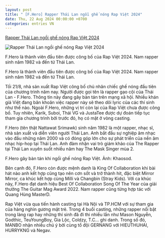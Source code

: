```yaml
---
layout: post
title: " [F.Hero] Rapper Thái Lan ngồi ghế nóng Rap Việt 2024"
date: Thu, 22 Aug 2024 00:00:00 +0700
categories: entries VN
---
```

[Rapper Thái Lan ngồi ghế nóng Rap Việt 2024](https://znews.vn/rapper-thai-lan-ngoi-ghe-nong-rap-viet-2024-post1493345.html)

![Rapper Thái Lan ngồi ghế nóng Rap Việt 2024](https://photo.znews.vn/w1250/Uploaded/qfssu/2024_08_21/acX_8P13TyYKxG9MHq8G4tpDO3gr2sX0_1_.jpg)

F.Hero là thành viên đầu tiên được công bố của Rap Việt 2024. Nam rapper sinh năm 1982 và đến từ Thái Lan.

F.Hero là thành viên đầu tiên được công bố của Rap Việt 2024. Nam rapper sinh năm 1982 và đến từ Thái Lan.

Tối 21/8, nhà sản xuất Rap Việt công bố chủ nhân chiếc ghế nóng đầu tiên của chương trình năm nay. Người được gọi tên là rapper gạo cội của Thái Lan - F.Hero. Thông tin này đang gây bàn tán trên mạng xã hội. Nhiều khán giả Việt đang băn khoăn việc rapper này sẽ theo dõi lyric của các thí sinh như thế nào. Ngoài F.Hero, những vị trí còn lại của Rap Việt chưa được công bố. Tuy nhiên, Karik, Suboi, Thái VG và JustaTee được dự đoán tiếp tục tham gia chương trình bởi trước đó, họ có mặt ở vòng casting.

F.Hero (tên thật Nattawat Srimawk) sinh năm 1982 là một rapper, nhạc sĩ, nhà sản xuất và diễn viên người Thái Lan. Anh bắt đầu sự nghiệp âm nhạc vào đầu những năm 2000 và có đóng góp lớn cho sự phát triển của nền âm nhạc hip-hop tại Thái Lan. Anh đảm nhận vai trò giám khảo của The Rapper tại Thái Lan xuyên suốt nhiều năm hay The Mask Singer mùa 2.

F.Hero gây bàn tán khi ngồi ghế nóng Rap Việt. Ảnh: Khaosod.

Bên cạnh đó, F.Hero còn được mệnh danh là King Of Collaboration khi bài hát nào anh kết hợp cũng tạo nên cơn sốt và trở thành hit, đặc biệt Mirror Mirror, ca khúc kết hợp cùng Milli và Changbin (Stray Kids). Với ca khúc này, F.Hero đạt danh hiệu Best Of Collaboration Song Of The Year của giải thưởng The Guitar Mag Award 2022. Nam rapper cũng từng hợp tác với Quang Hùng MasterD.

Rap Việt vừa qua tiến hành casting tại Hà Nội và TP.HCM với sự tham gia của hàng nghìn gương mặt trẻ. Trong 4 buổi casting, những rapper nổi bật trong làng rap hay những thí sinh đã đi thi nhiều lần như Mason Nguyễn, Godthic, TeuYoungBoy, Gia Lộc, Coldzy, T.C... ghi danh. Trong số đó, MANBO nhận nhiều chú ý bởi cùng tổ đội GERNANG với HIEUTHUHAI, HURRYKNG và Negav.

